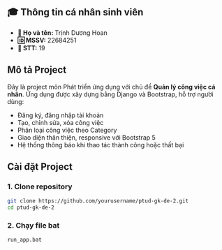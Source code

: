 ## 🎓 Thông tin cá nhân sinh viên

- **👤 Họ và tên:** Trịnh Dương Hoan
- **🆔 MSSV:** 22684251
- **🔢 STT:** 19

## Mô tả Project

Đây là project môn Phát triển ứng dụng với chủ đề **Quản lý công việc cá nhân**. Ứng dụng được xây dựng bằng Django và Bootstrap, hỗ trợ người dùng:  

- Đăng ký, đăng nhập tài khoản  
- Tạo, chỉnh sửa, xóa công việc  
- Phân loại công việc theo Category
- Giao diện thân thiện, responsive với Bootstrap 5  
- Hệ thống thông báo khi thao tác thành công hoặc thất bại  

## Cài đặt Project

### 1. Clone repository

```bash
git clone https://github.com/yourusername/ptud-gk-de-2.git
cd ptud-gk-de-2
```
### 2. Chạy file bat
```bash 
run_app.bat
```
